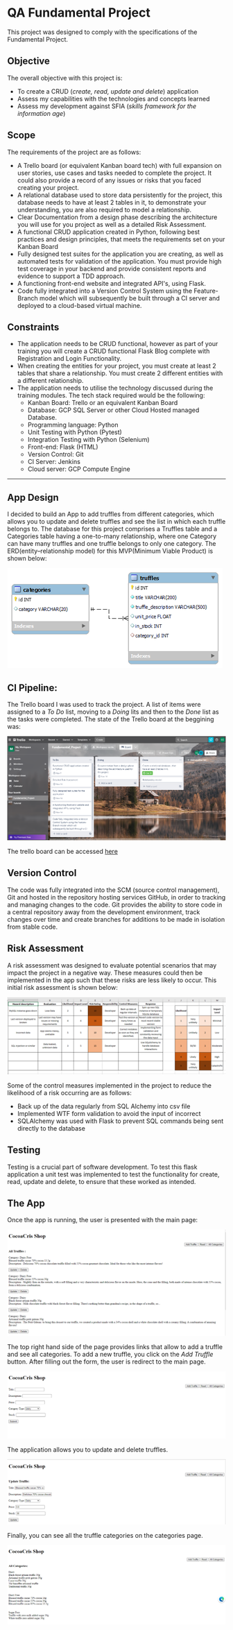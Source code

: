 QA Fundamental Project
===================

This project was designed to comply with the specifications of the Fundamental Project. 

## Objective

The overall objective with this project is:

- To create a CRUD (<em>create, read, update and delete</em>) application 
- Assess my capabilities with the technologies and concepts learned 
- Assess my development against SFIA (<em>skills framework for the information age</em>)

## Scope ##

The requirements of the project are as follows:

- A Trello board (or equivalent Kanban board tech) with full expansion
on user stories, use cases and tasks needed to complete the project.
It could also provide a record of any issues or risks that you faced
creating your project.
- A relational database used to store data persistently for the
project, this database needs to have at least 2 tables in it, to
demonstrate your understanding, you are also required to model a
relationship.
- Clear Documentation from a design phase describing the architecture
you will use for you project as well as a detailed Risk Assessment.
- A functional CRUD application created in Python, following best
practices and design principles, that meets the requirements set on
your Kanban Board
- Fully designed test suites for the application you are creating, as
well as automated tests for validation of the application. You must
provide high test coverage in your backend and provide consistent
reports and evidence to support a TDD approach.
- A functioning front-end website and integrated API's, using Flask.
- Code fully integrated into a Version Control System using the
Feature-Branch model which will subsequently be built through a CI
server and deployed to a cloud-based virtual machine.

## Constraints 

- The application needs to be CRUD functional, however as part of your
training you will create a CRUD functional Flask Blog complete with
Registration and Login Functionality.
- When creating the entities for your project, you must create at least
2 tables that share a relationship. You must create 2 different
entities with a different relationship.
- The application needs to utilise the technology discussed during
the training modules. The tech stack required would be the following:
  * Kanban Board: Trello or an equivalent Kanban Board
  * Database: GCP SQL Server or other Cloud Hosted managed Database.
  * Programming language: Python
  * Unit Testing with Python (Pytest)
  * Integration Testing with Python (Selenium)
  * Front-end: Flask (HTML)
  * Version Control: Git
  * CI Server: Jenkins
  * Cloud server: GCP Compute Engine
--------------------------------------

  ## App Design
  I decided to build an App to add truffles from different categories, which allows you to update and delete truffles and see the list in which each truffle belongs to. 
  The database for this project comprises a Truffles table and a Categories table having a one-to-many relationship, where one Category can have many truffles and one truffle belongs to only one category. The ERD(entity–relationship model) for this MVP(Minimum Viable Product) is shown below: 

![](Flask_App/images/ERD.png "ERD diagram")

## CI Pipeline:

 The Trello board I was used to track the project. A list of items were assigned to a <em>To Do</em> list, moving to a <em>Doing</em> lits and then to the <em>Done</em> list as the tasks were completed. 
 The state of the Trello board at the beggining was:

  ![](Flask_App/images/trello_board.PNG "Trello board")

The trello board can be accessed [here](https://trello.com/b/ESbyu6vy/fundamentalproject) 


## Version Control

The code was fully integrated into the SCM (source control management), Git and hosted in the repository hosting services GitHub, in order to tracking and managing changes to the code. Git provides the ability to store code in a central repository away from the development environment, track changes over time and create branches for additions to be made in isolation from stable code. 

## Risk Assessment 

A risk assessment was designed to evaluate potential scenarios that may impact the project in a negative way. These measures could then be implemented in the app such that these risks are less likely to occur. This initial risk assessment is shown below:

![](Flask_App/images/risk_assessment.PNG "Risk Assessment")

Some of the control measures implemented in the project to reduce the likelihood of a risk occurring are as follows:
- Back up of the data regularly from SQL Alchemy into csv file
- Implemented WTF form validation to avoid the input of incorrect
- SQLAlchemy was used with Flask to prevent SQL commands being sent directly to the database

## Testing
Testing is a crucial part of software development. 
To test this flask application a unit test was implemented to test the functionality for create, read, update and delete, to ensure that these worked as intended.

## The App

Once the app is running, the user is presented with the main page: 

![](Flask_App/images/main_page.PNG "Main Page")

The top right hand side of the page provides links that allow to add a truffle and see all categories. To add a new truffle, you click on the <em>Add Truffle</em> button. After filling out the form, the user is redirect to the main page. 

![](Flask_App/images/add_truffle.PNG "Add Truffle page")

The application allows you to update and delete truffles. 

![](Flask_App/images/update_truffle.PNG "Add Truffle page")

Finally, you can see all the truffle categories on the categories page.

![](Flask_App/images/categories.PNG "Add Truffle page")
